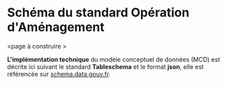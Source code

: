 # Schéma du standard Opération d'Aménagement

\<page à construire >

**L'implémentation technique** du modèle conceptuel de données (MCD) est décrite ici suivant le standard **Tableschema** et le format **json**, elle est référencée sur [schema.data.gouv.fr](https://schema.data.gouv.fr/schemas.html?q=&label=CNIG).